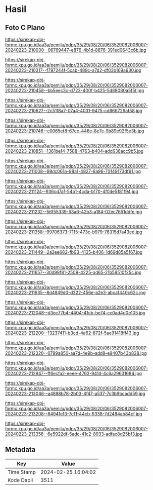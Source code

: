 # Hasil

## Foto C Plano

https://sirekap-obj-formc.kpu.go.id/aa3a/pemilu/pdpr/35/29/08/20/06/3529082006007-20240223-210000--06769447-e876-4b1d-8876-391ed0643c6b.jpg

https://sirekap-obj-formc.kpu.go.id/aa3a/pemilu/pdpr/35/29/08/20/06/3529082006007-20240223-210317--f797244f-5cab-489c-a7d2-df03b169a930.jpg

https://sirekap-obj-formc.kpu.go.id/aa3a/pemilu/pdpr/35/29/08/20/06/3529082006007-20240223-210458--bb5eec3c-d723-400f-b425-5d88080a5f5f.jpg

https://sirekap-obj-formc.kpu.go.id/aa3a/pemilu/pdpr/35/29/08/20/06/3529082006007-20240223-210627--2c51f8a7-07a4-4031-9475-cd866729af58.jpg

https://sirekap-obj-formc.kpu.go.id/aa3a/pemilu/pdpr/35/29/08/20/06/3529082006007-20240223-210746--c0065ef8-67ec-446e-8e7e-9b89e92f5e3b.jpg

https://sirekap-obj-formc.kpu.go.id/aa3a/pemilu/pdpr/35/29/08/20/06/3529082006007-20240223-210851--1361be14-7588-4763-b404-add638acc9b5.jpg

https://sirekap-obj-formc.kpu.go.id/aa3a/pemilu/pdpr/35/29/08/20/06/3529082006007-20240223-211008--99dc061a-98a1-4827-8a96-70149173df91.jpg

https://sirekap-obj-formc.kpu.go.id/aa3a/pemilu/pdpr/35/29/08/20/06/3529082006007-20240223-211124--936cd7af-54b1-4cda-b170-4f0de5181f94.jpg

https://sirekap-obj-formc.kpu.go.id/aa3a/pemilu/pdpr/35/29/08/20/06/3529082006007-20240223-211232--56f55339-53a6-42b3-a184-02ec7651ddfe.jpg

https://sirekap-obj-formc.kpu.go.id/aa3a/pemilu/pdpr/35/29/08/20/06/3529082006007-20240223-211358--99706373-7115-473c-b979-76315d7a43ed.jpg

https://sirekap-obj-formc.kpu.go.id/aa3a/pemilu/pdpr/35/29/08/20/06/3529082006007-20240223-211449--2a2ee682-fb93-4135-b406-1d69d85a5167.jpg

https://sirekap-obj-formc.kpu.go.id/aa3a/pemilu/pdpr/35/29/08/20/06/3529082006007-20240223-211657--30d99f81-2509-4225-ad65-21b59510f25c.jpg

https://sirekap-obj-formc.kpu.go.id/aa3a/pemilu/pdpr/35/29/08/20/06/3529082006007-20240223-211935--8d4849d0-d322-456e-a2e3-abca1440c62c.jpg

https://sirekap-obj-formc.kpu.go.id/aa3a/pemilu/pdpr/35/29/08/20/06/3529082006007-20240223-212048--d3ec77b4-4404-41cb-be74-cc0ad4d0e105.jpg

https://sirekap-obj-formc.kpu.go.id/aa3a/pemilu/pdpr/35/29/08/20/06/3529082006007-20240223-212200--13237411-b3cd-4a62-872f-5ae91418ff43.jpg

https://sirekap-obj-formc.kpu.go.id/aa3a/pemilu/pdpr/35/29/08/20/06/3529082006007-20240223-212320--0799a850-aa7d-4e9b-add8-e9407b43b838.jpg

https://sirekap-obj-formc.kpu.go.id/aa3a/pemilu/pdpr/35/29/08/20/06/3529082006007-20240223-212947--ff6ecfa2-eeee-4763-941d-4c6a29631684.jpg

https://sirekap-obj-formc.kpu.go.id/aa3a/pemilu/pdpr/35/29/08/20/06/3529082006007-20240223-213046--a4888b78-2b03-4f47-a537-7c3b9bcadd59.jpg

https://sirekap-obj-formc.kpu.go.id/aa3a/pemilu/pdpr/35/29/08/20/06/3529082006007-20240223-213208--84941e13-7c11-44cb-9338-7d2484ab84cf.jpg

https://sirekap-obj-formc.kpu.go.id/aa3a/pemilu/pdpr/35/29/08/20/06/3529082006007-20240223-213356--6e5922df-5adc-41c2-8933-adfac8d25bf3.jpg


## Metadata

| Key        | Value               |
| ---------- | ------------------- |
| Time Stamp | 2024-02-25 16:04:02 |
| Kode Dapil | 3511                |



